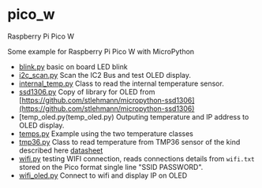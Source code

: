 # pico_w
Raspberry Pi Pico W

Some example for Raspberry Pi Pico W with MicroPython

* [blink.py](blink.py) basic on board LED blink
* [i2c_scan.py](i2c_scan.py) Scan the IC2 Bus and test OLED display.
* [internal_temp.py](internal_temp.py) Class to read the internal temperature sensor.
* [ssd1306.py](ssd1306.py) Copy of library for OLED from [https://github.com/stlehmann/micropython-ssd1306](https://github.com/stlehmann/micropython-ssd1306)
* [temp_oled.py(temp_oled.py) Outputing temperature and IP address to OLED display.
* [temps.py](temps.py) Example using the two temperature classes
* [tmp36.py](tmp36.py) Class to read temperature from TMP36 sensor of the kind described here [datasheet](http://cdn.sparkfun.com/datasheets/Sensors/Temp/TMP35_36_37.pdf)
* [wifi.py](wifi.py) testing WIFI connection, reads connections details from `wifi.txt` stored on the Pico format  single line "SSID PASSWORD".
* [wifi_oled.py](wifi_oled.py) Connect to wifi and display IP on OLED
